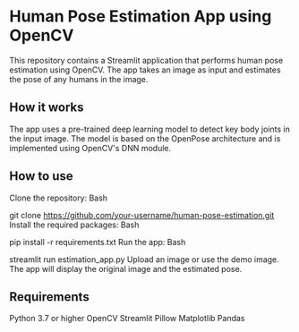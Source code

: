 # Human Pose Estimation App using OpenCV
This repository contains a Streamlit application that performs human pose estimation using OpenCV. The app takes an image as input and estimates the pose of any humans in the image.

## How it works
The app uses a pre-trained deep learning model to detect key body joints in the input image. The model is based on the OpenPose architecture and is implemented using OpenCV's DNN module.

## How to use
Clone the repository:
Bash

git clone https://github.com/your-username/human-pose-estimation.git
Install the required packages:
Bash

pip install -r requirements.txt
Run the app:
Bash

streamlit run estimation_app.py
Upload an image or use the demo image.
The app will display the original image and the estimated pose.

## Requirements
Python 3.7 or higher
OpenCV
Streamlit
Pillow
Matplotlib
Pandas
